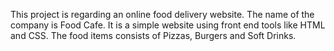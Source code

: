 This project is regarding an online food delivery website.
The name of the company is Food Cafe. It is a simple website using front end tools like HTML and CSS.
The food items consists of Pizzas, Burgers and Soft Drinks.